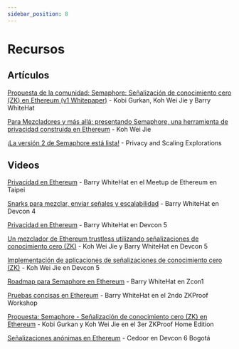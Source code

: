 ```yaml
---
sidebar_position: 8
---
```


# Recursos

## Artículos

[Propuesta de la comunidad: Semaphore: Señalización de conocimiento cero (ZK) en Ethereum (v1 Whitepaper)](https://semaphore.appliedzkp.org/whitepaper-v1.pdf) - Kobi Gurkan, Koh Wei Jie y Barry WhiteHat

[Para Mezcladores y más allá: presentando Semaphore, una herramienta de privacidad construida en Ethereum](https://medium.com/coinmonks/to-mixers-and-beyond-presenting-semaphore-a-privacy-gadget-built-on-ethereum-4c8b00857c9b) - Koh Wei Jie

[¡La versión 2 de Semaphore está lista!](https://medium.com/privacy-scaling-explorations/semaphore-v2-is-live-f263e9372579) - Privacy and Scaling Explorations

## Videos

[Privacidad en Ethereum](https://www.youtube.com/watch?v=maDHYyj30kg) - Barry WhiteHat en el Meetup de Ethereum en Taipei

[Snarks para mezclar, enviar señales y escalabilidad](https://www.youtube.com/watch?v=lv6iK9qezBY) - Barry WhiteHat en Devcon 4

[Privacidad en Ethereum](https://www.youtube.com/watch?v=zBUo7G95wYE) - Barry WhiteHat en Devcon 5

[Un mezclador de Ethereum trustless utilizando señalizaciones de conocimiento cero (ZK)](https://www.youtube.com/watch?v=GzVT16lFOHU) - Koh Wei Jie y Barry WhiteHat en Devcon 5

[Implementación de aplicaciones de señalizaciones de conocimiento cero (ZK)](https://www.youtube.com/watch?v=7wd2aAN2jXI) - Koh Wei Jie en Devcon 5

[Roadmap para Semaphore en Ethereum](https://www.youtube.com/watch?v=gOub903iWFs) - Barry WhiteHat en Zcon1

[Pruebas concisas en Ethereum](https://www.youtube.com/watch?v=TtsDNneTDDY) - Barry WhiteHat en el 2ndo ZKProof Workshop

[Propuesta: Semaphore - Señalización de conocimiento cero (ZK) en Ethereum](https://www.youtube.com/watch?v=y5uV9eRb3-w) - Kobi Gurkan y Koh Wei Jie en el 3er ZKProof Home Edition

[Señalizaciones anónimas en Ethereum](https://www.youtube.com/watch?v=dxAfL91Sbw4) - Cedoor en Devcon 6 Bogotá
